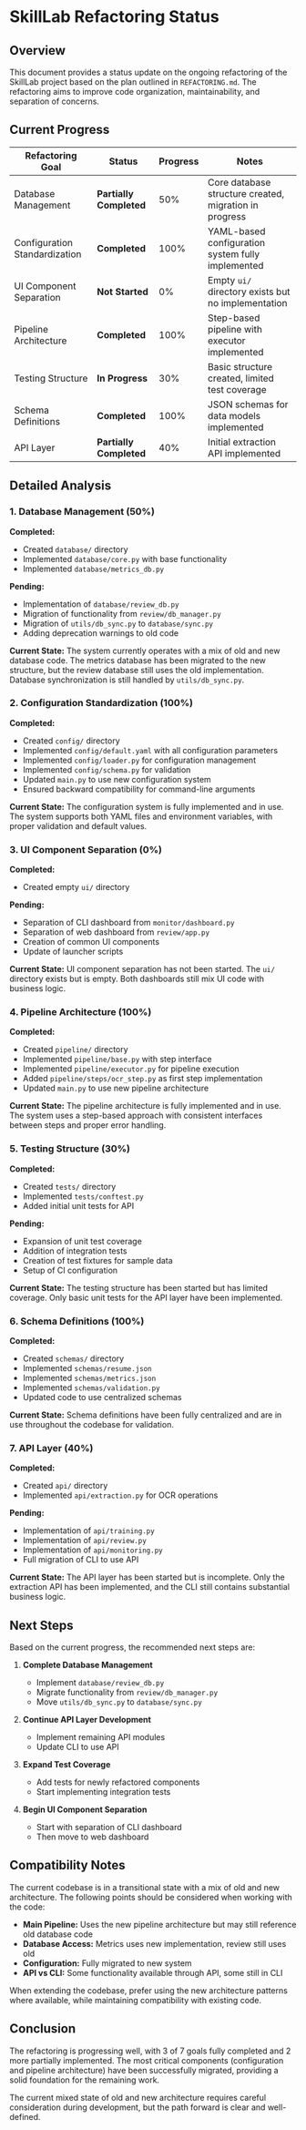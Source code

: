 # SkillLab Refactoring Status

## Overview

This document provides a status update on the ongoing refactoring of the SkillLab project based on the plan outlined in `REFACTORING.md`. The refactoring aims to improve code organization, maintainability, and separation of concerns.

## Current Progress

| Refactoring Goal | Status | Progress | Notes |
|------------------|--------|----------|-------|
| Database Management | **Partially Completed** | 50% | Core database structure created, migration in progress |
| Configuration Standardization | **Completed** | 100% | YAML-based configuration system fully implemented |
| UI Component Separation | **Not Started** | 0% | Empty `ui/` directory exists but no implementation |
| Pipeline Architecture | **Completed** | 100% | Step-based pipeline with executor implemented |
| Testing Structure | **In Progress** | 30% | Basic structure created, limited test coverage |
| Schema Definitions | **Completed** | 100% | JSON schemas for data models implemented |
| API Layer | **Partially Completed** | 40% | Initial extraction API implemented |

## Detailed Analysis

### 1. Database Management (50%)

**Completed:**
- Created `database/` directory
- Implemented `database/core.py` with base functionality
- Implemented `database/metrics_db.py`

**Pending:**
- Implementation of `database/review_db.py` 
- Migration of functionality from `review/db_manager.py`
- Migration of `utils/db_sync.py` to `database/sync.py`
- Adding deprecation warnings to old code

**Current State:**
The system currently operates with a mix of old and new database code. The metrics database has been migrated to the new structure, but the review database still uses the old implementation. Database synchronization is still handled by `utils/db_sync.py`.

### 2. Configuration Standardization (100%)

**Completed:**
- Created `config/` directory
- Implemented `config/default.yaml` with all configuration parameters
- Implemented `config/loader.py` for configuration management
- Implemented `config/schema.py` for validation
- Updated `main.py` to use new configuration system
- Ensured backward compatibility for command-line arguments

**Current State:**
The configuration system is fully implemented and in use. The system supports both YAML files and environment variables, with proper validation and default values.

### 3. UI Component Separation (0%)

**Completed:**
- Created empty `ui/` directory

**Pending:**
- Separation of CLI dashboard from `monitor/dashboard.py`
- Separation of web dashboard from `review/app.py`
- Creation of common UI components
- Update of launcher scripts

**Current State:**
UI component separation has not been started. The `ui/` directory exists but is empty. Both dashboards still mix UI code with business logic.

### 4. Pipeline Architecture (100%)

**Completed:**
- Created `pipeline/` directory
- Implemented `pipeline/base.py` with step interface
- Implemented `pipeline/executor.py` for pipeline execution
- Added `pipeline/steps/ocr_step.py` as first step implementation
- Updated `main.py` to use new pipeline architecture

**Current State:**
The pipeline architecture is fully implemented and in use. The system uses a step-based approach with consistent interfaces between steps and proper error handling.

### 5. Testing Structure (30%)

**Completed:**
- Created `tests/` directory
- Implemented `tests/conftest.py`
- Added initial unit tests for API

**Pending:**
- Expansion of unit test coverage
- Addition of integration tests
- Creation of test fixtures for sample data
- Setup of CI configuration

**Current State:**
The testing structure has been started but has limited coverage. Only basic unit tests for the API layer have been implemented.

### 6. Schema Definitions (100%)

**Completed:**
- Created `schemas/` directory
- Implemented `schemas/resume.json`
- Implemented `schemas/metrics.json`
- Implemented `schemas/validation.py`
- Updated code to use centralized schemas

**Current State:**
Schema definitions have been fully centralized and are in use throughout the codebase for validation.

### 7. API Layer (40%)

**Completed:**
- Created `api/` directory
- Implemented `api/extraction.py` for OCR operations

**Pending:**
- Implementation of `api/training.py`
- Implementation of `api/review.py`
- Implementation of `api/monitoring.py`
- Full migration of CLI to use API

**Current State:**
The API layer has been started but is incomplete. Only the extraction API has been implemented, and the CLI still contains substantial business logic.

## Next Steps

Based on the current progress, the recommended next steps are:

1. **Complete Database Management**
   - Implement `database/review_db.py`
   - Migrate functionality from `review/db_manager.py`
   - Move `utils/db_sync.py` to `database/sync.py`

2. **Continue API Layer Development**
   - Implement remaining API modules
   - Update CLI to use API

3. **Expand Test Coverage**
   - Add tests for newly refactored components
   - Start implementing integration tests

4. **Begin UI Component Separation**
   - Start with separation of CLI dashboard
   - Then move to web dashboard

## Compatibility Notes

The current codebase is in a transitional state with a mix of old and new architecture. The following points should be considered when working with the code:

- **Main Pipeline:** Uses the new pipeline architecture but may still reference old database code
- **Database Access:** Metrics uses new implementation, review still uses old
- **Configuration:** Fully migrated to new system
- **API vs CLI:** Some functionality available through API, some still in CLI

When extending the codebase, prefer using the new architecture patterns where available, while maintaining compatibility with existing code.

## Conclusion

The refactoring is progressing well, with 3 of 7 goals fully completed and 2 more partially implemented. The most critical components (configuration and pipeline architecture) have been successfully migrated, providing a solid foundation for the remaining work.

The current mixed state of old and new architecture requires careful consideration during development, but the path forward is clear and well-defined.